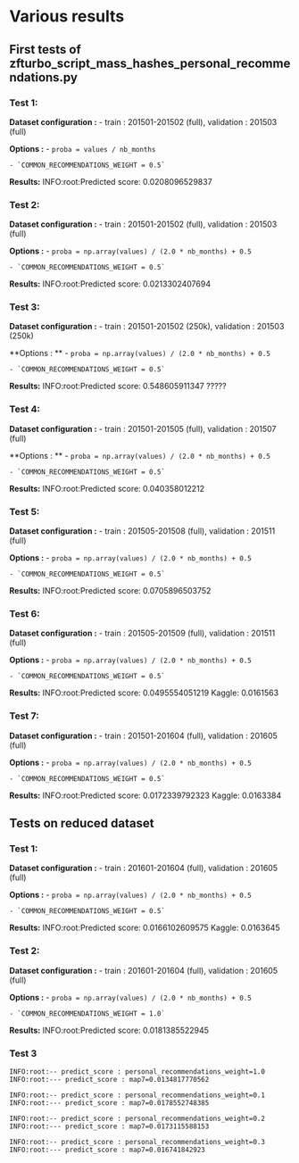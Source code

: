 # Various results 


## First tests of zfturbo_script_mass_hashes_personal_recommendations.py

### Test 1:
**Dataset configuration :**
    - train : 201501-201502 (full), validation : 201503 (full)

**Options :**
    - `proba = values / nb_months`
    
    - `COMMON_RECOMMENDATIONS_WEIGHT = 0.5`

**Results:**
INFO:root:Predicted score: 0.0208096529837


### Test 2:

**Dataset configuration :**
    - train : 201501-201502 (full), validation : 201503 (full)

**Options :**
    - `proba = np.array(values) / (2.0 * nb_months) + 0.5`
    
    - `COMMON_RECOMMENDATIONS_WEIGHT = 0.5`

**Results:**
INFO:root:Predicted score: 0.0213302407694


### Test 3:

**Dataset configuration :**
    - train : 201501-201502 (250k), validation : 201503 (250k)

**Options : **
    - `proba = np.array(values) / (2.0 * nb_months) + 0.5`
    
    - `COMMON_RECOMMENDATIONS_WEIGHT = 0.5`

**Results:**
INFO:root:Predicted score: 0.548605911347 ?????



### Test 4:

**Dataset configuration :**
    - train : 201501-201505 (full), validation : 201507 (full)

**Options : **
    - `proba = np.array(values) / (2.0 * nb_months) + 0.5`
        
    - `COMMON_RECOMMENDATIONS_WEIGHT = 0.5`

**Results:**
INFO:root:Predicted score: 0.040358012212


### Test 5:

**Dataset configuration :**
    - train : 201505-201508 (full), validation : 201511 (full)

**Options :**
    - `proba = np.array(values) / (2.0 * nb_months) + 0.5`
        
    - `COMMON_RECOMMENDATIONS_WEIGHT = 0.5`

**Results:**
INFO:root:Predicted score: 0.0705896503752


### Test 6:

**Dataset configuration :**
    - train : 201505-201509 (full), validation : 201511 (full)

**Options :**
    - `proba = np.array(values) / (2.0 * nb_months) + 0.5`

    - `COMMON_RECOMMENDATIONS_WEIGHT = 0.5`

**Results:**
INFO:root:Predicted score: 0.0495554051219
Kaggle: 0.0161563


### Test 7:

**Dataset configuration :**
    - train : 201501-201604 (full), validation : 201605 (full)

**Options :**
    - `proba = np.array(values) / (2.0 * nb_months) + 0.5`

    - `COMMON_RECOMMENDATIONS_WEIGHT = 0.5`

**Results:**
INFO:root:Predicted score: 0.0172339792323
Kaggle: 0.0163384


## Tests on reduced dataset
### Test 1:

**Dataset configuration :**
    - train : 201601-201604 (full), validation : 201605 (full)

**Options :**
    - `proba = np.array(values) / (2.0 * nb_months) + 0.5`

    - `COMMON_RECOMMENDATIONS_WEIGHT = 0.5`

**Results:**
INFO:root:Predicted score: 0.0166102609575
Kaggle: 0.0163645

### Test 2:

**Dataset configuration :**
    - train : 201601-201604 (full), validation : 201605 (full)

**Options :**
    - `proba = np.array(values) / (2.0 * nb_months) + 0.5`

    - `COMMON_RECOMMENDATIONS_WEIGHT = 1.0`

**Results:**
INFO:root:Predicted score: 0.0181385522945

### Test 3
```
INFO:root:-- predict_score : personal_recommendations_weight=1.0
INFO:root:--- predict_score : map7=0.0134817770562

INFO:root:-- predict_score : personal_recommendations_weight=0.1
INFO:root:--- predict_score : map7=0.0178552748385

INFO:root:-- predict_score : personal_recommendations_weight=0.2
INFO:root:--- predict_score : map7=0.0173115588153

INFO:root:-- predict_score : personal_recommendations_weight=0.3
INFO:root:--- predict_score : map7=0.016741842923
```

